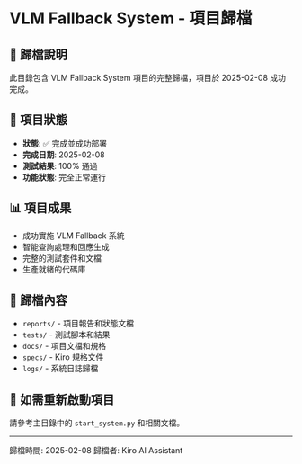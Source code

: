 # VLM Fallback System - 項目歸檔

## 📁 歸檔說明

此目錄包含 VLM Fallback System 項目的完整歸檔，項目於 2025-02-08 成功完成。

## 🎯 項目狀態
- **狀態**: ✅ 完成並成功部署
- **完成日期**: 2025-02-08
- **測試結果**: 100% 通過
- **功能狀態**: 完全正常運行

## 📊 項目成果
- 成功實施 VLM Fallback 系統
- 智能查詢處理和回應生成
- 完整的測試套件和文檔
- 生產就緒的代碼庫

## 📂 歸檔內容
- `reports/` - 項目報告和狀態文檔
- `tests/` - 測試腳本和結果
- `docs/` - 項目文檔和規格
- `specs/` - Kiro 規格文件
- `logs/` - 系統日誌歸檔

## 🔄 如需重新啟動項目
請參考主目錄中的 `start_system.py` 和相關文檔。

---
歸檔時間: 2025-02-08
歸檔者: Kiro AI Assistant